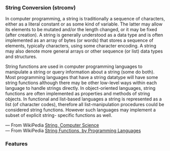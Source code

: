 ### String Conversion (strconv)

In computer programming, a string is traditionally a sequence of characters, either as a literal constant or as some kind of variable. The latter may allow its elements to be mutated and/or the length changed, or it may be fixed (after creation). A string is generally understood as a data type and is often implemented as an array of bytes (or words) that stores a sequence of elements, typically characters, using some character encoding. A string may also denote more general arrays or other sequence (or list) data types and structures.

String functions are used in computer programming languages to manipulate a string or query information about a string (some do both). Most programming languages that have a string datatype will have some string functions although there may be other low-level ways within each language to handle strings directly. In object-oriented languages, string functions are often implemented as properties and methods of string objects. In functional and list-based languages a string is represented as a list (of character codes), therefore all list-manipulation procedures could be considered string functions. However such languages may implement a subset of explicit string- specific functions as well.

— From WikiPedia [String, Computer Science](http://en.wikipedia.org/wiki/String_%28computer_science%29)  
— From WikiPedia [String Functions, by Programming Languages](http://en.wikipedia.org/wiki/String_functions)

### Features
